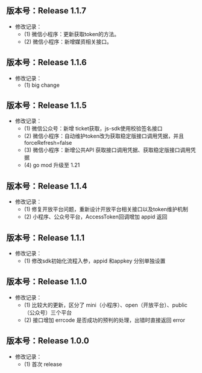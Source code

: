 ## 版本号：Release 1.1.7

* 修改记录：
  * (1) 微信小程序：更新获取token的方法。
  * (2) 微信小程序：新增媒资相关接口。

## 版本号：Release 1.1.6

* 修改记录：
  * (1) big change

## 版本号：Release 1.1.5

* 修改记录：
  * (1) 微信公众号：新增 ticket获取，js-sdk使用校验签名接口
  * (2) 微信小程序：自动维护token改为获取稳定版接口调用凭据，并且 forceRefresh=false
  * (3) 微信小程序：新增公共API 获取接口调用凭据、获取稳定版接口调用凭据
  * (4) go mod 升级至 1.21

## 版本号：Release 1.1.4

* 修改记录：
  * (1) 修复开放平台问题，重新设计开放平台相关接口以及token维护机制
  * (2) 小程序、公众号平台，AccessToken回调增加 appid 返回

## 版本号：Release 1.1.1

* 修改记录：
  * (1) 修改sdk初始化流程入参，appid 和appkey 分别单独设置

## 版本号：Release 1.1.0

* 修改记录：
  * (1) 比较大的更新，区分了 mini（小程序）、open（开放平台）、public（公众号）三个平台
  * (2) 接口增加 errcode 是否成功的预判的处理，出错时直接返回 error

## 版本号：Release 1.0.0

* 修改记录：
  * (1) 首次 release
